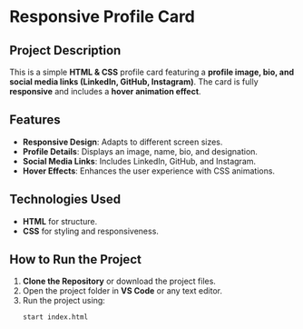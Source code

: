 # Responsive Profile Card

## Project Description
This is a simple **HTML & CSS** profile card featuring a **profile image, bio, and social media links (LinkedIn, GitHub, Instagram)**. The card is fully **responsive** and includes a **hover animation effect**.

## Features
- **Responsive Design**: Adapts to different screen sizes.
- **Profile Details**: Displays an image, name, bio, and designation.
- **Social Media Links**: Includes LinkedIn, GitHub, and Instagram.
- **Hover Effects**: Enhances the user experience with CSS animations.

## Technologies Used
- **HTML** for structure.
- **CSS** for styling and responsiveness.

## How to Run the Project
1. **Clone the Repository** or download the project files.
2. Open the project folder in **VS Code** or any text editor.
3. Run the project using:
   ```sh
   start index.html

